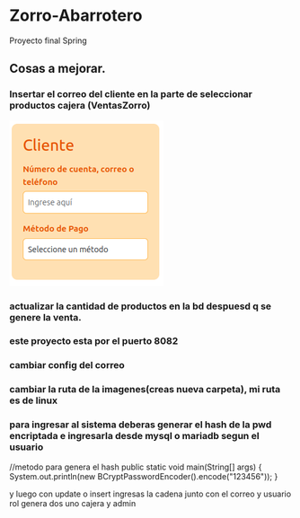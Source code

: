 # Zorro-Abarrotero
Proyecto final Spring

## Cosas a mejorar.
### Insertar el correo del cliente en la parte de seleccionar productos cajera (VentasZorro)
![img_1.png](img_1.png)
### actualizar la cantidad de productos en la bd despuesd q se genere la venta.

### este proyecto esta por el puerto 8082
### cambiar config del correo
### cambiar la ruta de la imagenes(creas nueva carpeta), mi ruta es de linux
### para ingresar al sistema deberas generar el hash de la pwd encriptada e ingresarla desde mysql o mariadb segun el usuario

//metodo para genera el hash
public static void main(String[] args) {
      System.out.println(new BCryptPasswordEncoder().encode("123456")); 
}

y luego con update o insert ingresas la cadena junto con el correo y usuario rol
genera dos uno cajera y admin
